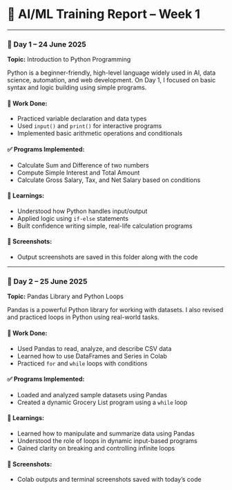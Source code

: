 # 📘 AI/ML Training Report – Week 1

---

### 📅 Day 1 – 24 June 2025  
**Topic:** Introduction to Python Programming

Python is a beginner-friendly, high-level language widely used in AI, data science, automation, and web development. On Day 1, I focused on basic syntax and logic building using simple programs.

#### 🔹 Work Done:
- Practiced variable declaration and data types
- Used `input()` and `print()` for interactive programs
- Implemented basic arithmetic operations and conditionals

#### ✅ Programs Implemented:
- Calculate Sum and Difference of two numbers  
- Compute Simple Interest and Total Amount  
- Calculate Gross Salary, Tax, and Net Salary based on conditions

#### 🧠 Learnings:
- Understood how Python handles input/output
- Applied logic using `if-else` statements
- Built confidence writing simple, real-life calculation programs

#### 📸 Screenshots:
- Output screenshots are saved in this folder along with the code

---

### 📅 Day 2 – 25 June 2025  
**Topic:** Pandas Library and Python Loops

Pandas is a powerful Python library for working with datasets. I also revised and practiced loops in Python using real-world tasks.

#### 🔹 Work Done:
- Used Pandas to read, analyze, and describe CSV data
- Learned how to use DataFrames and Series in Colab
- Practiced `for` and `while` loops with conditions

#### ✅ Programs Implemented:
- Loaded and analyzed sample datasets using Pandas  
- Created a dynamic Grocery List program using a `while` loop

#### 🧠 Learnings:
- Learned how to manipulate and summarize data using Pandas
- Understood the role of loops in dynamic input-based programs
- Gained clarity on breaking and controlling infinite loops

#### 📸 Screenshots:
- Colab outputs and terminal screenshots saved with today’s code

